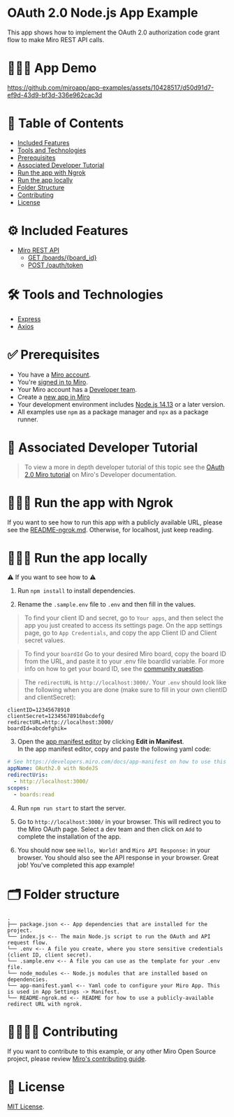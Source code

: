 # OAuth 2.0 Node.js App Example

This app shows how to implement the OAuth 2.0 authorization code grant flow to make Miro REST API calls.

# 👨🏻‍💻 App Demo

https://github.com/miroapp/app-examples/assets/10428517/d50d91d7-ef9d-43d9-bf3d-336e962cac3d

# 📒 Table of Contents

- [Included Features](#features)
- [Tools and Technologies](#tools)
- [Prerequisites](#prerequisites)
- [Associated Developer Tutorial](#tutorial)
- [Run the app with Ngrok](#ngrok)
- [Run the app locally](#run)
- [Folder Structure](#folder)
- [Contributing](#contributing)
- [License](#license)

# ⚙️ Included Features <a name="features"></a>

- [Miro REST API](https://developers.miro.com/docs/web-sdk-reference)
  - [GET /boards/{board_id}](https://developers.miro.com/reference/get-specific-board)
  - [POST /oauth/token](https://developers.miro.com/reference/exchange-authorization-code-with-access-token)

# 🛠️ Tools and Technologies <a name="tools"></a>

- [Express](https://expressjs.com/)
- [Axios](https://axios-http.com/docs/intro)

# ✅ Prerequisites <a name="prerequisites"></a>

- You have a [Miro account](https://miro.com/signup/).
- You're [signed in to Miro](https://miro.com/login/).
- Your Miro account has a [Developer team](https://developers.miro.com/docs/create-a-developer-team).
- Create a [new app in Miro](https://miro.com/app/settings/user-profile/apps)
- Your development environment includes [Node.js 14.13](https://nodejs.org/en/download) or a later version.
- All examples use `npm` as a package manager and `npx` as a package runner.

# 📖 Associated Developer Tutorial <a name="tutorial"></a>

> To view a more in depth developer tutorial
> of this topic see the [OAuth 2.0 Miro tutorial](https://developers.miro.com/docs/getting-started-with-oauth) on Miro's Developer documentation.

# 🏃🏽‍♂️ Run the app with Ngrok <a name="ngrok"></a>

If you want to see how to run this app with a publicly available URL, please see the [README-ngrok.md](./README-ngrok.md). Otherwise, for localhost, just keep reading.

# 🏃🏽‍♂️ Run the app locally <a name="run"></a>

⚠️ If you want to see how to ⚠️

1. Run `npm install` to install dependencies.

2. Rename the `.sample.env` file to `.env` and then fill in the values.

> To find your client ID and secret, go to `Your apps`, and then select the app you just created to access its settings page. On the app settings page, go to `App Credentials`, and copy the app Client ID and Client secret values.

> To find your `boardId` Go to your desired Miro board, copy the board ID from the URL, and paste it to your .env file boardId variable. For more info on how to get your board ID, see the [community question](https://community.miro.com/developer-platform-and-apis-57/where-can-i-find-board-id-3154).

> The `redirectURL` is `http://localhost:3000/`. Your `.env` should look like the following when you are done (make sure to fill
> in your own clientID and clientSecret):

```
clientID=12345678910
clientSecret=12345678910abcdefg
redirectURL=http://localhost:3000/
boardId=abcdefghik=
```

3. Open the [app manifest editor](https://developers.miro.com/docs/manually-create-an-app#step-2-configure-your-app-in-miro) by clicking **Edit in Manifest**. \
   In the app manifest editor, copy and paste the following yaml code:

```yaml
# See https://developers.miro.com/docs/app-manifest on how to use this
appName: OAuth2.0 with NodeJS
redirectUris:
  - http://localhost:3000/
scopes:
  - boards:read
```

4. Run `npm run start` to start the server.

5. Go to `http://localhost:3000/` in your browser. This will redirect you to the Miro OAuth page. Select
   a dev team and then click on `Add` to complete the installation of the app.

6. You should now see `Hello, World!` and `Miro API Response:` in your browser. You should also see the API response in your
   browser. Great job! You've completed this app example!

# 🗂️ Folder structure <a name="folder"></a>

```
.
├── package.json <-- App dependencies that are installed for the project.
└── index.js <-- The main Node.js script to run the OAuth and API request flow.
└── .env <-- A file you create, where you store sensitive credentials (client ID, client secret).
└── .sample.env <-- A file you can use as the template for your .env file.
└── node_modules <-- Node.js modules that are installed based on dependencies.
└── app-manifest.yaml <-- Yaml code to configure your Miro App. This is used in App Settings -> Manifest.
└── README-ngrok.md <-- README for how to use a publicly-available redirect URL with ngrok.

```

# 🫱🏻‍🫲🏽 Contributing <a name="contributing"></a>

If you want to contribute to this example, or any other Miro Open Source project, please review [Miro's contributing guide](https://github.com/miroapp/app-examples/blob/main/CONTRIBUTING.md).

# 🪪 License <a name="license"></a>

[MIT License](https://github.com/miroapp/app-examples/blob/main/LICENSE).
